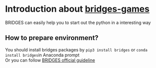 # Introduction about [bridges-games](http://bridges-games.herokuapp.com/)
BRIDGES can easily help you to start out the python in a interesting way
## How to prepare environment?
You should install bridges packages by `pip3 install bridges` or `conda install bridges`in Anaconda prompt  
Or you can follow [BRIDGES official guideline](https://bridgesuncc.github.io/bridges_setup.html)

#

